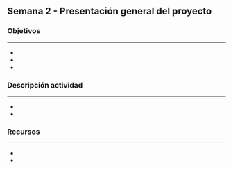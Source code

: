 
## Semana 2 - Presentación general del proyecto

### Objetivos

---
* 
* 
* 

### Descripción actividad

---
*
*


### Recursos 

---
* 
* 
